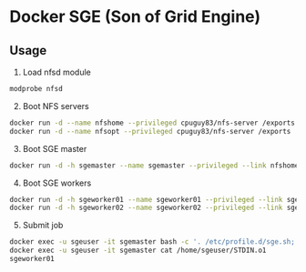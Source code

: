 Docker SGE (Son of Grid Engine)
====

Usage
----
1. Load nfsd module
  ```bash
  modprobe nfsd
  ```
2. Boot NFS servers
  ```bash
  docker run -d --name nfshome --privileged cpuguy83/nfs-server /exports
  docker run -d --name nfsopt --privileged cpuguy83/nfs-server /exports
  ```
3. Boot SGE master
  ```bash
  docker run -d -h sgemaster --name sgemaster --privileged --link nfshome:nfshome --link nfsopt:nfsopt wtakase/sge-master
  ```
4. Boot SGE workers
  ```bash
  docker run -d -h sgeworker01 --name sgeworker01 --privileged --link sgemaster:sgemaster --link nfshome:nfshome --link nfsopt:nfsopt wtakase/sge-worker
  docker run -d -h sgeworker02 --name sgeworker02 --privileged --link sgemaster:sgemaster --link nfshome:nfshome --link nfsopt:nfsopt wtakase/sge-worker
  ```
5. Submit job
  ```bash
  docker exec -u sgeuser -it sgemaster bash -c '. /etc/profile.d/sge.sh; echo "/bin/hostname" | qsub'
  docker exec -u sgeuser -it sgemaster cat /home/sgeuser/STDIN.o1
  sgeworker01
  ```
